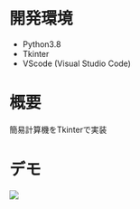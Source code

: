# 開発環境
- Python3.8
- Tkinter
- VScode (Visual Studio Code)

# 概要
簡易計算機をTkinterで実装

# デモ
![](https://media4.giphy.com/media/WWWE6ComTkz1YOL7cC/giphy.gif)
